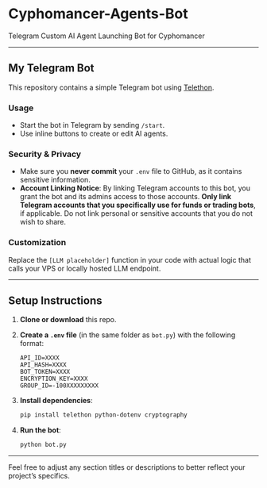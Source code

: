 # Cyphomancer-Agents-Bot

Telegram Custom AI Agent Launching Bot for Cyphomancer

---

## My Telegram Bot

This repository contains a simple Telegram bot using [Telethon](https://pypi.org/project/Telethon/).

### Usage

- Start the bot in Telegram by sending `/start`.
- Use inline buttons to create or edit AI agents.

### Security & Privacy

- Make sure you **never commit** your `.env` file to GitHub, as it contains sensitive information.
- **Account Linking Notice**: By linking Telegram accounts to this bot, you grant the bot and its admins access to those accounts. **Only link Telegram accounts that you specifically use for funds or trading bots**, if applicable. Do not link personal or sensitive accounts that you do not wish to share.

### Customization

Replace the `[LLM placeholder]` function in your code with actual logic that calls your VPS or locally hosted LLM endpoint.

---

## Setup Instructions

1. **Clone or download** this repo.

2. **Create a `.env` file** (in the same folder as `bot.py`) with the following format:
    ```
    API_ID=XXXX
    API_HASH=XXXX
    BOT_TOKEN=XXXX
    ENCRYPTION_KEY=XXXX
    GROUP_ID=-100XXXXXXXXX
    ```
   
3. **Install dependencies**:
    ```bash
    pip install telethon python-dotenv cryptography
    ```

4. **Run the bot**:
    ```bash
    python bot.py
    ```

---

Feel free to adjust any section titles or descriptions to better reflect your project’s specifics.
